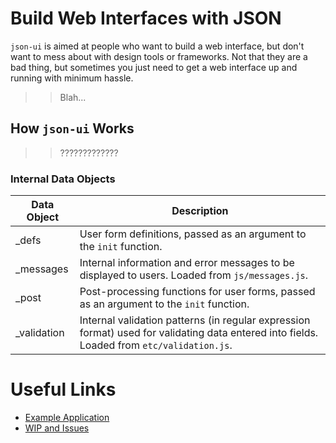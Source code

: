 # Build Web Interfaces with JSON

`json-ui` is aimed at people who want to build a web interface, but don't want to mess about with design tools or frameworks. Not that they are a bad thing, but sometimes you just need to get a web interface up and running with minimum hassle.

>> Blah...

## How `json-ui` Works

>> ?????????????

### Internal Data Objects

|Data Object|Description|
|---|---|
|_defs|User form definitions, passed as an argument to the `init` function.|
|_messages|Internal information and error messages to be displayed to users. Loaded from `js/messages.js`.|
|_post|Post-processing functions for user forms, passed as an argument to the `init` function.|
|_validation|Internal validation patterns (in regular expression format) used for validating data entered into fields. Loaded from `etc/validation.js`.|

# Useful Links

- [Example Application](docs/example.md)
- [WIP and Issues](docs/issues.md)
